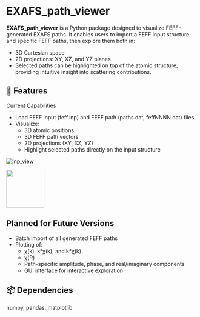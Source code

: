 # EXAFS_path_viewer
**EXAFS_path_viewer** is a Python package designed to visualize FEFF-generated EXAFS paths. It enables users to import a FEFF input structure and specific FEFF paths, then explore them both in:

- 3D Cartesian space  
- 2D projections: XY, XZ, and YZ planes  
- Selected paths can be highlighted on top of the atomic structure, providing intuitive insight into scattering contributions.  

## 🚧 Features
Current Capabilities
- Load FEFF input (feff.inp) and FEFF path (paths.dat, feffNNNN.dat) files
- Visualize:
  - 3D atomic positions
  - 3D FEFF path vectors
  - 2D projections (XY, XZ, YZ)
  - Highlight selected paths directly on the input structure

![inp_view](https://github.com/user-attachments/assets/399d2779-5992-4192-bc11-b961b9d4eb2c)

<img src="https://github.com/user-attachments/assets/c8b43553-45c0-4273-a60d-422cd5457c4c" width="100" height="100">

## Planned for Future Versions 
- Batch import of all generated FEFF paths
- Plotting of:
  - χ(k), k²χ(k), and k³χ(k)
  - χ(R)
  - Path-specific amplitude, phase, and real/imaginary components
  - GUI interface for interactive exploration

## 📦 Dependencies  
numpy, pandas, matplotlib
